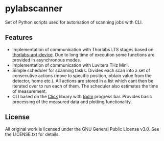 # pylabscanner
Set of Python scripts used for automation of scanning jobs with CLI.

## Features
- Implementation of communication with Thorlabs LTS stages based on [thorlabs-apt-device](https://gitlab.com/ptapping/thorlabs-apt-device). Due to long time of execution some functions are provided in asynchronous modes.
- Implementation of communication with Luvitera THz Mini.
- Simple scheduler for scanning tasks. Divides each scan into a set of consecutive actions (move to specific position, obtain value from the detector, home etc.). All actions are stored in a list which cant then be iterated over to run each of them. The scheduler also estimates the time of measurement.
- CLI based on the [Click](https://click.palletsprojects.com/) library with [tqdm](https://tqdm.github.io/) progress bar. Provides basic processing of the measured data and plotting functionality.

## License
All original work is licensed under the GNU General Public License v3.0. See the LICENSE.txt for details.
